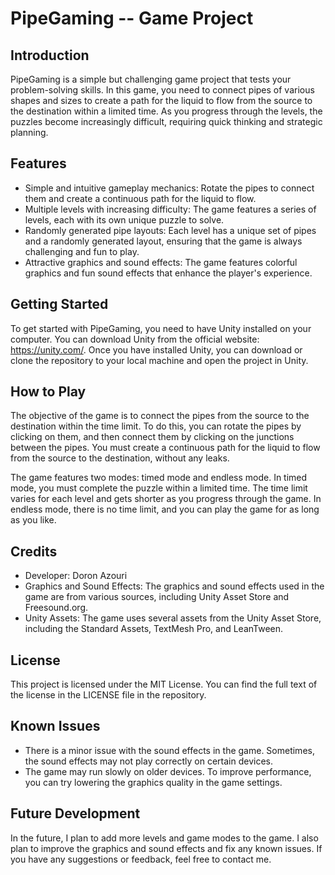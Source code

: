 
# PipeGaming -- Game Project

## Introduction

PipeGaming is a simple but challenging game project that tests your problem-solving skills. In this game, you need to connect pipes of various shapes and sizes to create a path for the liquid to flow from the source to the destination within a limited time. As you progress through the levels, the puzzles become increasingly difficult, requiring quick thinking and strategic planning.

## Features

- Simple and intuitive gameplay mechanics: Rotate the pipes to connect them and create a continuous path for the liquid to flow.
- Multiple levels with increasing difficulty: The game features a series of levels, each with its own unique puzzle to solve.
- Randomly generated pipe layouts: Each level has a unique set of pipes and a randomly generated layout, ensuring that the game is always challenging and fun to play.
- Attractive graphics and sound effects: The game features colorful graphics and fun sound effects that enhance the player's experience.

## Getting Started

To get started with PipeGaming, you need to have Unity installed on your computer. You can download Unity from the official website: https://unity.com/. Once you have installed Unity, you can download or clone the repository to your local machine and open the project in Unity.

## How to Play

The objective of the game is to connect the pipes from the source to the destination within the time limit. To do this, you can rotate the pipes by clicking on them, and then connect them by clicking on the junctions between the pipes. You must create a continuous path for the liquid to flow from the source to the destination, without any leaks.

The game features two modes: timed mode and endless mode. In timed mode, you must complete the puzzle within a limited time. The time limit varies for each level and gets shorter as you progress through the game. In endless mode, there is no time limit, and you can play the game for as long as you like.

## Credits

- Developer: Doron Azouri
- Graphics and Sound Effects: The graphics and sound effects used in the game are from various sources, including Unity Asset Store and Freesound.org.
- Unity Assets: The game uses several assets from the Unity Asset Store, including the Standard Assets, TextMesh Pro, and LeanTween.

## License

This project is licensed under the MIT License. You can find the full text of the license in the LICENSE file in the repository.

## Known Issues

- There is a minor issue with the sound effects in the game. Sometimes, the sound effects may not play correctly on certain devices.
- The game may run slowly on older devices. To improve performance, you can try lowering the graphics quality in the game settings.

## Future Development

In the future, I plan to add more levels and game modes to the game. I also plan to improve the graphics and sound effects and fix any known issues. If you have any suggestions or feedback, feel free to contact me.
